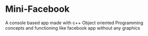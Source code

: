# Mini-Facebook
A console based app made with c++ Object oriented Programming concepts and functioning like facebook app without any graphics
